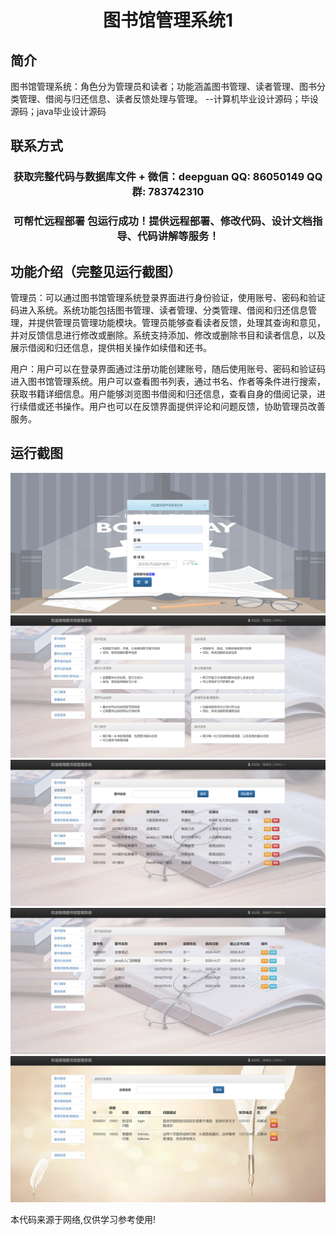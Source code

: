 <p><h1 align="center">图书馆管理系统1</h1></p>

## 简介
图书馆管理系统：角色分为管理员和读者；功能涵盖图书管理、读者管理、图书分类管理、借阅与归还信息、读者反馈处理与管理。    --计算机毕业设计源码；毕设源码；java毕业设计源码


## 联系方式
<p><h3 align="center">获取完整代码与数据库文件 + 微信：deepguan QQ: 86050149 QQ群: 783742310</h3></p>
<p><h3 align="center">可帮忙远程部署 包运行成功！提供远程部署、修改代码、设计文档指导、代码讲解等服务！</h3></p>

## 功能介绍（完整见运行截图）
管理员：可以通过图书馆管理系统登录界面进行身份验证，使用账号、密码和验证码进入系统。系统功能包括图书管理、读者管理、分类管理、借阅和归还信息管理，并提供管理员管理功能模块。管理员能够查看读者反馈，处理其查询和意见，并对反馈信息进行修改或删除。系统支持添加、修改或删除书目和读者信息，以及展示借阅和归还信息，提供相关操作如续借和还书。

用户：用户可以在登录界面通过注册功能创建账号，随后使用账号、密码和验证码进入图书馆管理系统。用户可以查看图书列表，通过书名、作者等条件进行搜索，获取书籍详细信息。用户能够浏览图书借阅和归还信息，查看自身的借阅记录，进行续借或还书操作。用户也可以在反馈界面提供评论和问题反馈，协助管理员改善服务。


## 运行截图
![](imgs/588112-20230626115032078-332401246.png)
![](imgs/588112-20230626115036278-1713924189.png)
![](imgs/588112-20230626115044912-862982566.png)
![](imgs/588112-20230626115057998-914046593.png)
![](imgs/588112-20230626115109653-1130820865.png)

<p>本代码来源于网络,仅供学习参考使用!</p>
